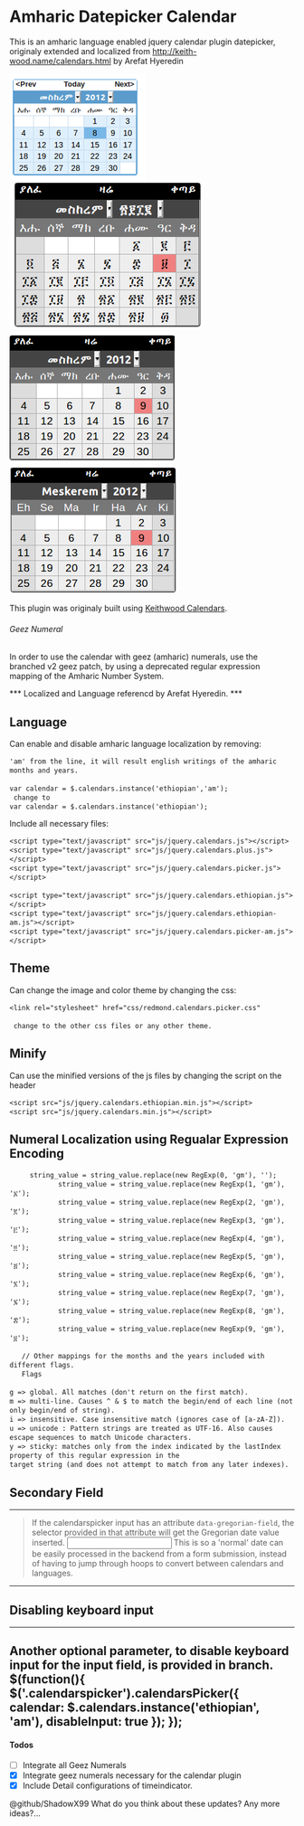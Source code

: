 # Amharic Datepicker Calendar
This is an amharic language enabled jquery calendar plugin datepicker, originaly extended and localized from http://keith-wood.name/calendars.html by Arefat Hyeredin

![Semi Amharic Calendar](/img/view.png)![Full Amharic Calendar](/img/view2.png)![English Amharic Calendar](/img/view3.png)![English with Amharic Calendar](/img/view4.png)

This plugin was originaly built using [Keithwood Calendars](http://keith-wood.name/calendars.html).

###### Geez Numeral
In order to use the calendar with geez (amharic) numerals, use the branched v2 geez patch, by using a deprecated regular expression mapping of the Amharic Number System.


*** Localized and Language referencd by Arefat Hyeredin. ***

## Language
Can enable and disable amharic language localization by removing:
```
'am' from the line, it will result english writings of the amharic months and years.

var calendar = $.calendars.instance('ethiopian','am');
 change to 
var calendar = $.calendars.instance('ethiopian');
```
Include all necessary files:
```
<script type="text/javascript" src="js/jquery.calendars.js"></script>
<script type="text/javascript" src="js/jquery.calendars.plus.js"></script>
<script type="text/javascript" src="js/jquery.calendars.picker.js"></script>

<script type="text/javascript" src="js/jquery.calendars.ethiopian.js"></script>
<script type="text/javascript" src="js/jquery.calendars.ethiopian-am.js"></script>
<script type="text/javascript" src="js/jquery.calendars.picker-am.js"></script>
```

## Theme
Can change the image and color theme by changing the css:
```
<link rel="stylesheet" href="css/redmond.calendars.picker.css"
 
 change to the other css files or any other theme.
```
## Minify
 Can use the minified versions of the js files by changing the script on the header
```
<script src="js/jquery.calendars.ethiopian.min.js"></script>
<script src="js/jquery.calendars.min.js"></script>
```

## Numeral Localization using Regualar Expression Encoding
```
	 string_value = string_value.replace(new RegExp(0, 'gm'), '');
			string_value = string_value.replace(new RegExp(1, 'gm'), '፩');
			string_value = string_value.replace(new RegExp(2, 'gm'), '፪');
			string_value = string_value.replace(new RegExp(3, 'gm'), '፫');
			string_value = string_value.replace(new RegExp(4, 'gm'), '፬');
			string_value = string_value.replace(new RegExp(5, 'gm'), '፭');
			string_value = string_value.replace(new RegExp(6, 'gm'), '፮');
			string_value = string_value.replace(new RegExp(7, 'gm'), '፯');
			string_value = string_value.replace(new RegExp(8, 'gm'), '፰');
			string_value = string_value.replace(new RegExp(9, 'gm'), '፱');
   
   // Other mappings for the months and the years included with different flags.
   Flags

g => global. All matches (don't return on the first match).
m => multi-line. Causes ^ & $ to match the begin/end of each line (not only begin/end of string).
i => insensitive. Case insensitive match (ignores case of [a-zA-Z]).
u => unicode : Pattern strings are treated as UTF-16. Also causes escape sequences to match Unicode characters.
y => sticky: matches only from the index indicated by the lastIndex property of this regular expression in the
target string (and does not attempt to match from any later indexes).

```

## Secondary Field
-------------------------------
> If the calendarspicker input has an attribute `data-gregorian-field`, the selector provided in that attribute will get the        Gregorian date value inserted.
    <!-- the form element that brings up the date picker and shows the localized date -->
    <input class="calendarspicker" type="input" data-gregorian-field="due_date" />
    <!-- the actual value that gets passed along the form post to the backend -->
    <input name="due_date" type="hidden" />
This is so a 'normal' date can be easily processed in the backend from a form submission, instead of having to jump through hoops to convert between calendars and languages.
-------------------------------

##  Disabling keyboard input
---------------------------
Another optional parameter, to disable keyboard input for the input field, is provided in branch.
    $(function(){
      $('.calendarspicker').calendarsPicker({
        calendar: $.calendars.instance('ethiopian', 'am'),
        disableInput: true
      });
    });
---------------------------
#### Todos

- [ ] Integrate all Geez Numerals
- [x] Integrate geez numerals necessary for the calendar plugin
- [x] Include Detail configurations of timeindicator.

@github/ShadowX99 What do you think about these updates? Any more ideas?...
